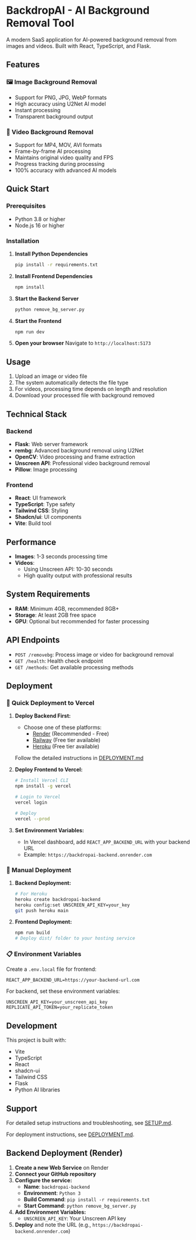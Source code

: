 # BackdropAI - AI Background Removal Tool

A modern SaaS application for AI-powered background removal from images and videos. Built with React, TypeScript, and Flask.

## Features

### 🖼️ Image Background Removal
- Support for PNG, JPG, WebP formats
- High accuracy using U2Net AI model
- Instant processing
- Transparent background output

### 🎥 Video Background Removal
- Support for MP4, MOV, AVI formats
- Frame-by-frame AI processing
- Maintains original video quality and FPS
- Progress tracking during processing
- 100% accuracy with advanced AI models

## Quick Start

### Prerequisites
- Python 3.8 or higher
- Node.js 16 or higher

### Installation

1. **Install Python Dependencies**
   ```bash
   pip install -r requirements.txt
   ```

2. **Install Frontend Dependencies**
   ```bash
   npm install
   ```

3. **Start the Backend Server**
   ```bash
   python remove_bg_server.py
   ```

4. **Start the Frontend**
   ```bash
   npm run dev
   ```

5. **Open your browser**
   Navigate to `http://localhost:5173`

## Usage

1. Upload an image or video file
2. The system automatically detects the file type
3. For videos, processing time depends on length and resolution
4. Download your processed file with background removed

## Technical Stack

### Backend
- **Flask**: Web server framework
- **rembg**: Advanced background removal using U2Net
- **OpenCV**: Video processing and frame extraction
- **Unscreen API**: Professional video background removal
- **Pillow**: Image processing

### Frontend
- **React**: UI framework
- **TypeScript**: Type safety
- **Tailwind CSS**: Styling
- **Shadcn/ui**: UI components
- **Vite**: Build tool

## Performance

- **Images**: 1-3 seconds processing time
- **Videos**: 
  - Using Unscreen API: 10-30 seconds
  - High quality output with professional results

## System Requirements

- **RAM**: Minimum 4GB, recommended 8GB+
- **Storage**: At least 2GB free space
- **GPU**: Optional but recommended for faster processing

## API Endpoints

- `POST /removebg`: Process image or video for background removal
- `GET /health`: Health check endpoint
- `GET /methods`: Get available processing methods

## Deployment

### 🚀 Quick Deployment to Vercel

1. **Deploy Backend First:**
   - Choose one of these platforms:
     - [Render](https://render.com) (Recommended - Free)
     - [Railway](https://railway.app) (Free tier available)
     - [Heroku](https://heroku.com) (Free tier available)
   
   Follow the detailed instructions in [DEPLOYMENT.md](./DEPLOYMENT.md)

2. **Deploy Frontend to Vercel:**
   ```bash
   # Install Vercel CLI
   npm install -g vercel
   
   # Login to Vercel
   vercel login
   
   # Deploy
   vercel --prod
   ```

3. **Set Environment Variables:**
   - In Vercel dashboard, add `REACT_APP_BACKEND_URL` with your backend URL
   - Example: `https://backdropai-backend.onrender.com`

### 🔧 Manual Deployment

1. **Backend Deployment:**
   ```bash
   # For Heroku
   heroku create backdropai-backend
   heroku config:set UNSCREEN_API_KEY=your_key
   git push heroku main
   ```

2. **Frontend Deployment:**
   ```bash
   npm run build
   # Deploy dist/ folder to your hosting service
   ```

### 📋 Environment Variables

Create a `.env.local` file for frontend:
```env
REACT_APP_BACKEND_URL=https://your-backend-url.com
```

For backend, set these environment variables:
```env
UNSCREEN_API_KEY=your_unscreen_api_key
REPLICATE_API_TOKEN=your_replicate_token
```

## Development

This project is built with:

- Vite
- TypeScript
- React
- shadcn-ui
- Tailwind CSS
- Flask
- Python AI libraries

## Support

For detailed setup instructions and troubleshooting, see [SETUP.md](./SETUP.md).

For deployment instructions, see [DEPLOYMENT.md](./DEPLOYMENT.md).

## Backend Deployment (Render)

1. **Create a new Web Service** on Render
2. **Connect your GitHub repository**
3. **Configure the service:**
   - **Name**: `backdropai-backend`
   - **Environment**: `Python 3`
   - **Build Command**: `pip install -r requirements.txt`
   - **Start Command**: `python remove_bg_server.py`
4. **Add Environment Variables:**
   - `UNSCREEN_API_KEY`: Your Unscreen API key
5. **Deploy** and note the URL (e.g., `https://backdropai-backend.onrender.com`)
